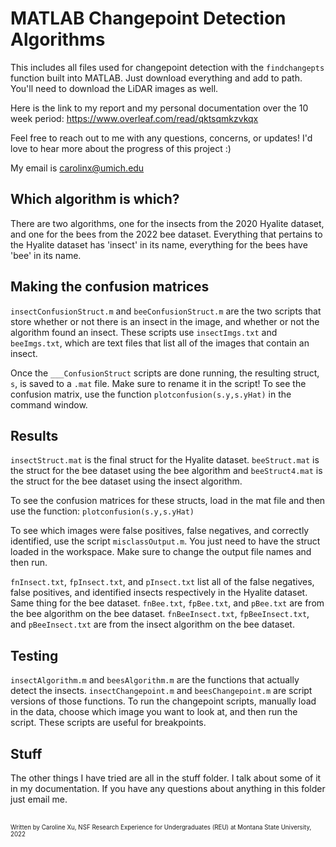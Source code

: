 # MATLAB Changepoint Detection Algorithms
This includes all files used for changepoint detection with the `findchangepts` function built into MATLAB. Just download everything and add to path. You'll need to download the LiDAR images as well.

Here is the link to my report and my personal documentation over the 10 week period: https://www.overleaf.com/read/qktsqmkzvkqx

Feel free to reach out to me with any questions, concerns, or updates! I'd love to hear more about the progress of this project :)

My email is carolinx@umich.edu

## Which algorithm is which?
There are two algorithms, one for the insects from the 2020 Hyalite dataset, and one for the bees from the 2022 bee dataset. Everything that pertains to the Hyalite dataset has 'insect' in its name, everything for the bees have 'bee' in its name.

## Making the confusion matrices
`insectConfusionStruct.m` and `beeConfusionStruct.m` are the two scripts that store whether or not there is an insect in the image, and whether or not the algorithm found an insect. These scripts use `insectImgs.txt` and `beeImgs.txt`, which are text files that list all of the images that contain an insect.

Once the `___ConfusionStruct` scripts are done running, the resulting struct, `s`, is saved to a `.mat` file. Make sure to rename it in the script! To see the confusion matrix, use the function `plotconfusion(s.y,s.yHat)` in the command window.

## Results
`insectStruct.mat` is the final struct for the Hyalite dataset. `beeStruct.mat` is the struct for the bee dataset using the bee algorithm and `beeStruct4.mat` is the struct for the bee dataset using the insect algorithm.

To see the confusion matrices for these structs, load in the mat file and then use the function: `plotconfusion(s.y,s.yHat)`

To see which images were false positives, false negatives, and correctly identified, use the script `misclassOutput.m`. You just need to have the struct loaded in the workspace. Make sure to change the output file names and then run.

`fnInsect.txt`, `fpInsect.txt`, and `pInsect.txt` list all of the false negatives, false positives, and identified insects respectively in the Hyalite dataset. Same thing for the bee dataset. `fnBee.txt`, `fpBee.txt`, and `pBee.txt` are from the bee algorithm on the bee dataset. `fnBeeInsect.txt`, `fpBeeInsect.txt`, and `pBeeInsect.txt` are from the insect algorithm on the bee dataset.

## Testing
`insectAlgorithm.m` and `beesAlgorithm.m` are the functions that actually detect the insects. `insectChangepoint.m` and `beesChangepoint.m` are script versions of those functions. To run the changepoint scripts, manually load in the data, choose which image you want to look at, and then run the script. These scripts are useful for breakpoints.

## Stuff
The other things I have tried are all in the stuff folder. I talk about some of it in my documentation. If you have any questions about anything in this folder just email me.

<br />
<sup><sub>Written by Caroline Xu, NSF Research Experience for Undergraduates (REU) at Montana State University, 2022</sub></sup>
